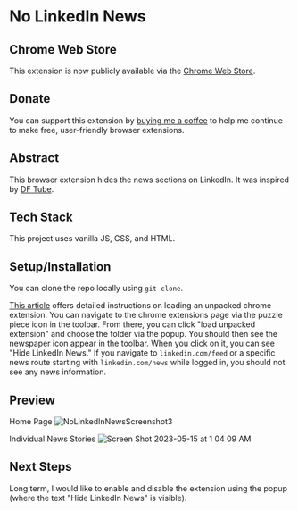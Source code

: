 # No LinkedIn News

## Chrome Web Store
This extension is now publicly available via the [Chrome Web Store](https://chrome.google.com/webstore/detail/no-linkedin-news/elaobedgdmbhchnbjcfpkcgdjhfnemdk). 

## Donate 
You can support this extension by [buying me a coffee](https://www.buymeacoffee.com/decemberthedeveloper) to help me continue to make free, user-friendly browser extensions.

## Abstract
This browser extension hides the news sections on LinkedIn. It was inspired by [DF Tube](https://chrome.google.com/webstore/detail/df-tube-distraction-free/mjdepdfccjgcndkmemponafgioodelna).

## Tech Stack
This project uses vanilla JS, CSS, and HTML. 

## Setup/Installation
You can clone the repo locally using `git clone`. 

[This article](https://developer.chrome.com/docs/extensions/mv3/getstarted/development-basics/#load-unpacked) offers detailed instructions on loading an unpacked chrome extension. You can navigate to the chrome extensions page via the puzzle piece icon in the toolbar. From there, you can click "load unpacked extension" and choose the folder via the popup. You should then see the newspaper icon appear in the toolbar. When you click on it, you can see "Hide LinkedIn News." If you navigate to `linkedin.com/feed` or a specific news route starting with `linkedin.com/news` while logged in, you should not see any news information. 

## Preview
Home Page
![NoLinkedInNewsScreenshot3](https://github.com/garnetred/no-linkedin-news/assets/59572865/6f3a87f8-dc1f-4813-bf16-cb0531723d7e)

Individual News Stories
![Screen Shot 2023-05-15 at 1 04 09 AM](https://github.com/garnetred/no-linkedin-news/assets/59572865/12faa2a0-06a3-44ff-b9e4-c314012ad114)


## Next Steps
Long term, I would like to enable and disable the extension using the popup (where the text "Hide LinkedIn News" is visible). 


